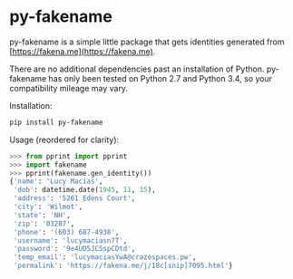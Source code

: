 py-fakename
===========
py-fakename is a simple little package that gets identities generated from [https://fakena.me](https://fakena.me). 

There are no additional dependencies past an installation of Python. py-fakename has only been tested on Python 2.7 and
Python 3.4, so your compatibility mileage may vary.

Installation:
    
```bash
pip install py-fakename
```

Usage (reordered for clarity):

```python
>>> from pprint import pprint
>>> import fakename
>>> pprint(fakename.gen_identity())
{'name': 'Lucy Macias',
 'dob': datetime.date(1945, 11, 15),
 'address': '5261 Edens Court',
 'city': 'Wilmot',
 'state': 'NH',
 'zip': '03287',
 'phone': '(603) 687-4938',
 'username': 'lucymaciasn7T',
 'password': '9e4UD5JC5spCDtd',
 'temp_email': 'lucymaciasYwA@crazespaces.pw',
 'permalink': 'https://fakena.me/j/18c[snip]7095.html'}
```
